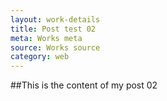 ```yaml
---
layout: work-details
title: Post test 02
meta: Works meta
source: Works source
category: web
---
```



##This is the content of my post 02